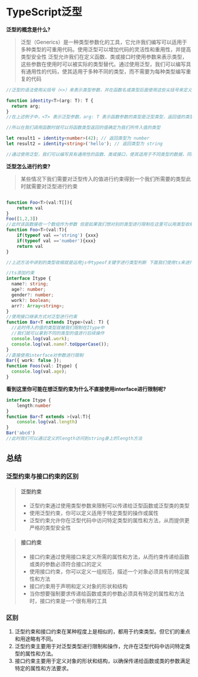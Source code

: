# TypeScript泛型  

**泛型的概念是什么?**  

>泛型（Generics）是一种类型参数化的工具，它允许我们编写可以适用于多种类型的可重用代码。使用泛型可以增加代码的灵活性和重用性，并提高类型安全性
>泛型允许我们在定义函数、类或接口时使用参数来表示类型，这些参数在使用时可以被实际的类型替代。通过使用泛型，我们可以编写具有通用性的代码，使其适用于多种不同的类型，而不需要为每种类型编写重复的代码

```ts
//泛型的语法使用尖括号（<>）来表示类型参数，并在函数名或类型后面使用这些尖括号来定义泛型参数。

function identity<T>(arg: T): T {
  return arg;
}
//在上述例子中，<T> 表示泛型参数，arg: T 表示函数参数的类型是泛型类型，返回值的类型也是泛型类型。

//所以在我们调用函数时就可以将函数类型返回的值确定为我们所传入值的类型

let result1 = identity<number>(42); // 返回类型为 number
let result2 = identity<string>('hello'); // 返回类型为 string

//通过使用泛型，我们可以编写具有通用性的函数、类或接口，使其适用于不同类型的数据，同时还能保留类型检查的安全性。泛型可以与其他类型注解、类型推断和类型约束等特性一起使用，以增加代码的灵活性和可读性。
```

**泛型怎么进行约束?**

>某些情况下我们需要对泛型传入的值进行约束得到一个我们所需要的类型此时就需要对泛型进行约束

```ts

function Foo<T>(val:T[]){
    return val
}
Foo([1,2,3])
//此时该函数接收一个数组作为参数 但是如果我们想对别的类型进行限制在这里可以用类型收缩
function Foo<T>(val:T){
    if(typeof val =='string') {xxx}
    if(typeof val =='number'){xxx}
    return val
}

//上述方法中讲到的类型收缩就是运用js中typeof关键字进行类型判断 下面我们使用ts来进行类型收缩

//ts添加约束
interface Itype {
  name?: string;
  age?: number;
  gender?: number;
  work?: boolean;
  arr?: Array<string>;
}
//使用接口继承方式对泛型进行约束
function Bar<T extends Itype>(val: T) {
  //此时传入的值的类型就被我们限制在Itype中
  //我们就可以拿到不同的类型的值进行后续操作
  console.log(val.work);
  console.log(val.name?.toUpperCase());
}
//直接使用interface对参数进行限制
Bar({ work: false });
function Foos(val: Itype) {
  console.log(val.age);
}

```

**看到这里你可能在想泛型约束为什么不直接使用interface进行限制呢?**

```ts
interface Itype {
    length:number
}
function Bar<T extends >(val:T){
    console.log(val.length)
}
Bar('abcd')
//此时我们可以通过定义的length访问到string身上的length方法
```

## 总结

### 泛型约束与接口约束的区别  

> #### 泛型约束
>
> - 泛型约束通过使用类型参数来限制可以传递给泛型函数或泛型类的类型  
> - 使用泛型约束，你可以定义适用于特定类型的操作或属性  
> - 泛型约束允许你在泛型代码中访问特定类型的属性和方法，从而提供更严格的类型安全性  

> #### 接口约束
>
> - 接口约束通过使用接口来定义所需的属性和方法，从而约束传递给函数或类的参数必须符合接口的定义  
> - 使用接口约束，你可以定义一组规范，描述一个对象必须具有的特定属性和方法  
> - 接口约束用于声明和定义对象的形状和结构  
> - 当你想要强制要求传递给函数或类的参数必须具有特定的属性和方法时，接口约束是一个很有用的工具  

### 区别

1. 泛型约束和接口约束在某种程度上是相似的，都用于约束类型。但它们的重点和用途略有不同。
2. 泛型约束主要用于对泛型类型进行限制和操作，允许在泛型代码中访问特定类型的属性和方法。
3. 接口约束主要用于定义对象的形状和结构，以确保传递给函数或类的参数满足特定的属性和方法要求。  
